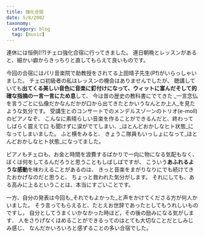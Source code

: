 ```yaml
---
title: 強化合宿
date: 5/8/2002
taxonomy:
  category: blog
  tag: [music]
---
```


連休には恒例(!?)チェロ強化合宿に行ってきました。
連日朝晩とレッスンがあると、細かい癖からきっちりと直してもらえて良いものです。

今回の合宿にはパリ音楽院で助教授をされてる上田晴子先生(Pf)がいらっしゃいました。
チェロ初級者の私はレッスンの機会はありませんでしたが、
聴講していても**出てくる美しい音色に音楽に釘付けになって、ウィットに富んだそして的確な指摘の一言一言にため息**して、
今は昔の歴史の教科書にでてきた
_一言念仏を言うごとに仏像だかなんだかが口から出てきたとかいうなんとか上人_を見たような気分です。
受講生とのコンサートでのメンデルスゾーンのトリオ(e-moll)のピアノなぞ、
こんなに素晴らしい音楽を作ることができるんだと、終わってしばらく震えて口
も聞けずに涙がでてしまい、_ほとんどおかしなヒト状態_になってしまいました。 
ふと横をみると、
きょうこ隊員もいっしょになって_ほとんどおかしなヒト状態_になってました。

ピアノもチェロも、お金と時間を浪費するばかりで一向に物になる気配もなく、
ぼくは何をしてるんだろうと思うこともしばしばですが、
こういう**あふれるような感動**を味わえることがあるのは、
きっと音楽をまがりなりにでも続けてきたおかげなのだと思うと、
ちょっと救われた気分がします。 
それにしても、ある高みに上るということは、本当にすごいことです。

一方、自分の発表は今回も_それでもよかった_と声をかけてくださる方が何人かいました。
そう言ってもらえると、たとえお世辞であったとしてもうれしいものですし，
自分としてうまくいかなかった時ほど，その後の励みになる気がします．
人をさりげなくほめることができるってのはとても大切なことだとしみじみ感じ、
なんだかいろいろと感ずることの多い合宿でした。


